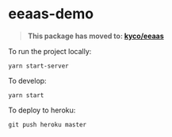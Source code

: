 # eeaas-demo

> **This package has moved to: [kyco/eeaas](https://github.com/kyco/eeaas/tree/main/apps/demo-react)**

To run the project locally:
```
yarn start-server
```

To develop:
```
yarn start
```

To deploy to heroku:
```
git push heroku master
```
